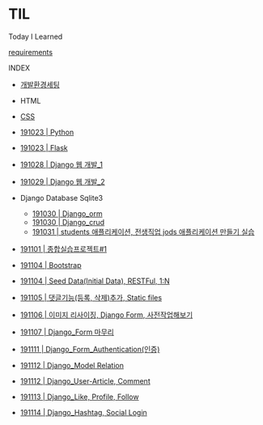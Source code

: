 # TIL
Today I Learned 

[requirements](./05_django/01_django_intro_2/requirements.txt)

INDEX

- [개발환경세팅](https://github.com/YeongSeonKim/TIL/blob/master/%EA%B0%9C%EB%B0%9C%ED%99%98%EA%B2%BD%EC%84%B8%ED%8C%85.md)
- HTML
- [CSS](./02_CSS/191022_CSS.md)
- [191023 | Python]()
- [191023 | Flask](./04_Flask/191023_Flask.md)
- [191028 | Django 웹 개발_1](./05_django/191028_Django.md)
- [191029 | Django 웹 개발_2](./05_django/191029_Django.md)
- Django Database Sqlite3
  - [191030 | Django_orm](./05_django/191030_Django_orm.md)
  - [191030 | Django_crud](./05_django/191030_Django_crud.md)
  - [191031 | students 애플리케이션, 전생직업 jods 애플리케이션 만들기 실습](./05_django/191031_Django_실습.md)
- [191101 | 종합실습프로젝트#1](./05_django/191101_Django_connected_PRJ1.md)
- [191104 | Bootstrap](./02_CSS/191104_Django_Bootstrap.md)
- [191104 | Seed Data(Initial Data), RESTFul, 1:N ](https://github.com/YeongSeonKim/TIL/blob/master/05_django/191104_Django_Seed%20Data_RESTFul_1%EB%8C%80N.md)
- [191105 | 댓글기능(등록, 삭제)추가, Static files](https://github.com/YeongSeonKim/TIL/blob/master/05_django/191105_Django_%EB%8C%93%EA%B8%80%EA%B8%B0%EB%8A%A5%EC%B6%94%EA%B0%80%2CStatic%20files.md)
- [191106 | 이미지 리사이징, Django Form, 사전작업해보기](https://github.com/YeongSeonKim/TIL/blob/master/05_django/191106_Django_image%20resizing%2C%20Django%20Form%2C%20%EC%82%AC%EC%A0%84%EC%9E%91%EC%97%85%ED%95%B4%EB%B3%B4%EA%B8%B0.md)
- [191107 | Django_Form 마무리](https://github.com/YeongSeonKim/TIL/blob/master/05_django/191107_Django_Form%20%EB%A7%88%EB%AC%B4%EB%A6%AC.md)

- [191111 | Django_Form_Authentication(인증)](https://github.com/YeongSeonKim/TIL/blob/master/05_django/191111_Django_Form_Authentication(%EC%9D%B8%EC%A6%9D).md)
- [191112 | Django_Model Relation](https://github.com/YeongSeonKim/TIL/blob/master/05_django/191112_Django_Model%20Relation.md)
- [191112 | Django_User-Article, Comment](https://github.com/YeongSeonKim/TIL/blob/master/05_django/191112_Django_User-Article%2CComment.md)
- [191113 | Django_Like, Profile, Follow](https://github.com/YeongSeonKim/TIL/blob/master/05_django/191113_Django_Like%2C%20Profile%2C%20Follow.md)

- [191114 | Django_Hashtag, Social Login](https://github.com/YeongSeonKim/TIL/blob/master/05_django/191114_Django_Hashtag%2CSocial%20Login.md)

